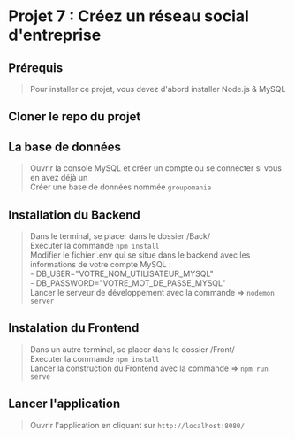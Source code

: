 # Projet 7 : Créez un réseau social d'entreprise

## Prérequis
> Pour installer ce projet, vous devez d'abord installer Node.js & MySQL

## Cloner le repo du projet

## La base de données
> Ouvrir la console MySQL et créer un compte ou se connecter si vous en avez déjà un <br />
> Créer une base de données nommée `groupomania`

## Installation du Backend
> Dans le terminal, se placer dans le dossier /Back/ <br />
> Executer la commande `npm install` <br />
> Modifier le fichier .env qui se situe dans le backend avec les informations de votre compte MySQL : <br />
    - DB_USER="VOTRE_NOM_UTILISATEUR_MYSQL" <br />
    - DB_PASSWORD="VOTRE_MOT_DE_PASSE_MYSQL" <br />
> Lancer le serveur de développement avec la commande => `nodemon server`

## Instalation du Frontend
> Dans un autre terminal, se placer dans le dossier /Front/ <br />
> Executer la commande `npm install` <br />
> Lancer la construction du Frontend avec la commande => `npm run serve`

## Lancer l'application
> Ouvrir l'application en cliquant sur `http://localhost:8080/`

